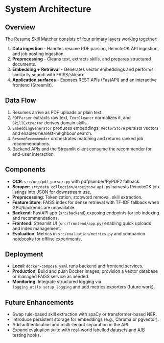 # System Architecture

## Overview
The Resume Skill Matcher consists of four primary layers working together:

1. **Data ingestion** - Handles resume PDF parsing, RemoteOK API ingestion, and job posting ingestion.
2. **Preprocessing** - Cleans text, extracts skills, and prepares structured documents.
3. **Embedding + Retrieval** - Generates vector embeddings and performs similarity search with FAISS/sklearn.
4. **Application surfaces** - Exposes REST APIs (FastAPI) and an interactive frontend (Streamlit).

## Data Flow
1. Resumes arrive as PDF uploads or plain text.
2. `PDFParser` extracts raw text, `TextCleaner` normalizes it, and `SkillExtractor` derives domain skills.
3. `EmbeddingGenerator` produces embeddings; `VectorStore` persists vectors and enables nearest-neighbour search.
4. `ResumeRecommender` orchestrates matching and returns ranked job recommendations.
5. Backend APIs and the Streamlit client consume the recommender for end-user interaction.

## Components
- **OCR**: `src/ocr/pdf_parser.py` with pdfplumber/PyPDF2 fallback.
- **Scraper**: `src/data_collection/arbeitnow_api.py` harvests RemoteOK job listings into JSON for downstream use.
- **Preprocessing**: Tokenization, stopword removal, skill extraction.
- **Feature Store**: FAISS index for dense retrieval with TF-IDF fallback when GPU/backends are unavailable.
- **Backend**: FastAPI app (`src/backend`) exposing endpoints for job indexing and recommendations.
- **Frontend**: Streamlit UI (`src/frontend/app.py`) enabling quick uploads and index management.
- **Evaluation**: Metrics in `src/evaluation/metrics.py` and companion notebooks for offline experiments.

## Deployment
- **Local**: `docker-compose.yaml` runs backend and frontend services.
- **Production**: Build and push Docker images; provision a vector database or managed FAISS service as needed.
- **Monitoring**: Integrate structured logging via `logging_utils.setup_logging` and add metrics exporters (future work).

## Future Enhancements
- Swap rule-based skill extraction with spaCy or transformer-based NER.
- Introduce persistent storage for embeddings (e.g., Chroma or pgvector).
- Add authentication and multi-tenant separation in the API.
- Expand evaluation suite with real-world labelled datasets and A/B testing hooks.
